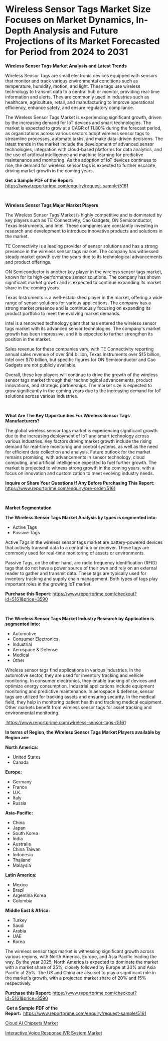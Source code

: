 <p><h1>Wireless Sensor Tags Market Size Focuses on Market Dynamics, In-Depth Analysis and Future Projections of its Market Forecasted for Period from 2024 to 2031</h1></p><p><strong>Wireless Sensor Tags Market Analysis and Latest Trends</strong></p>
<p><p>Wireless Sensor Tags are small electronic devices equipped with sensors that monitor and track various environmental conditions such as temperature, humidity, motion, and light. These tags use wireless technology to transmit data to a central hub or monitor, providing real-time information and alerts. They are commonly used in industries such as healthcare, agriculture, retail, and manufacturing to improve operational efficiency, enhance safety, and ensure regulatory compliance.</p><p>The Wireless Sensor Tags Market is experiencing significant growth, driven by the increasing demand for IoT devices and smart technologies. The market is expected to grow at a CAGR of 11.80% during the forecast period, as organizations across various sectors adopt wireless sensor tags to streamline processes, automate tasks, and make data-driven decisions. The latest trends in the market include the development of advanced sensor technologies, integration with cloud-based platforms for data analytics, and the use of artificial intelligence and machine learning for predictive maintenance and monitoring. As the adoption of IoT devices continues to rise, the demand for wireless sensor tags is expected to further escalate, driving market growth in the coming years.</p></p>
<p><strong>Get a Sample PDF of the Report:&nbsp;</strong> <a href="https://www.reportprime.com/enquiry/request-sample/5161">https://www.reportprime.com/enquiry/request-sample/5161</a></p>
<p>&nbsp;</p>
<p><strong>Wireless Sensor Tags Major Market Players</strong></p>
<p><p>The Wireless Sensor Tags Market is highly competitive and is dominated by key players such as TE Connectivity, Cao Gadgets, ON Semiconductor, Texas Instruments, and Intel. These companies are constantly investing in research and development to introduce innovative products and solutions in the market.</p><p>TE Connectivity is a leading provider of sensor solutions and has a strong presence in the wireless sensor tags market. The company has witnessed steady market growth over the years due to its technological advancements and product offerings.</p><p>ON Semiconductor is another key player in the wireless sensor tags market, known for its high-performance sensor solutions. The company has shown significant market growth and is expected to continue expanding its market share in the coming years.</p><p>Texas Instruments is a well-established player in the market, offering a wide range of sensor solutions for various applications. The company has a strong market presence and is continuously focusing on expanding its product portfolio to meet the evolving market demands.</p><p>Intel is a renowned technology giant that has entered the wireless sensor tags market with its advanced sensor technologies. The company's market growth has been impressive, and it is expected to further strengthen its position in the market.</p><p>Sales revenue for these companies vary, with TE Connectivity reporting annual sales revenue of over $14 billion, Texas Instruments over $15 billion, Intel over $70 billion, but specific figures for ON Semiconductor and Cao Gadgets are not publicly available.</p><p>Overall, these key players will continue to drive the growth of the wireless sensor tags market through their technological advancements, product innovations, and strategic partnerships. The market size is expected to grow significantly in the coming years due to the increasing demand for IoT solutions across various industries.</p></p>
<p>&nbsp;</p>
<p><strong>What Are The Key Opportunities For Wireless Sensor Tags Manufacturers?</strong></p>
<p><p>The global wireless sensor tags market is experiencing significant growth due to the increasing deployment of IoT and smart technology across various industries. Key factors driving market growth include the rising demand for real-time monitoring and control systems, as well as the need for efficient data collection and analysis. Future outlook for the market remains promising, with advancements in sensor technology, cloud computing, and artificial intelligence expected to fuel further growth. The market is projected to witness strong growth in the coming years, with a focus on innovation and customization to meet evolving industry needs.</p></p>
<p><strong>Inquire or Share Your Questions If Any Before Purchasing This Report:</strong> <a href="https://www.reportprime.com/enquiry/pre-order/5161">https://www.reportprime.com/enquiry/pre-order/5161</a></p>
<p>&nbsp;</p>
<p><strong>Market Segmentation</strong></p>
<p><strong>The Wireless Sensor Tags Market Analysis by types is segmented into:</strong></p>
<p><ul><li>Active Tags</li><li>Passive Tags</li></ul></p>
<p><p>Active Tags in the wireless sensor tags market are battery-powered devices that actively transmit data to a central hub or receiver. These tags are commonly used for real-time monitoring of assets or environments. </p><p>Passive Tags, on the other hand, are radio frequency identification (RFID) tags that do not have a power source of their own and rely on an external reader to gather and transmit data. These tags are typically used for inventory tracking and supply chain management. Both types of tags play important roles in the growing IoT market.</p></p>
<p><strong>Purchase this Report:&nbsp;</strong><a href="https://www.reportprime.com/checkout?id=5161&price=3590">https://www.reportprime.com/checkout?id=5161&price=3590</a></p>
<p>&nbsp;</p>
<p><strong>The Wireless Sensor Tags Market Industry Research by Application is segmented into:</strong></p>
<p><ul><li>Automotive</li><li>Consumer Electronics</li><li>Industrial</li><li>Aerospace & Defense</li><li>Medical</li><li>Other</li></ul></p>
<p><p>Wireless sensor tags find applications in various industries. In the automotive sector, they are used for inventory tracking and vehicle monitoring. In consumer electronics, they enable tracking of devices and optimize energy consumption. Industrial applications include equipment monitoring and predictive maintenance. In aerospace & defense, sensor tags are utilized for tracking assets and ensuring security. In the medical field, they help in monitoring patient health and tracking medical equipment. Other markets benefit from wireless sensor tags for asset tracking and environmental monitoring.</p></p>
<p><a href="https://www.reportprime.com/wireless-sensor-tags-r5161">&nbsp;https://www.reportprime.com/wireless-sensor-tags-r5161</a></p>
<p><strong>In terms of Region, the Wireless Sensor Tags Market Players available by Region are:</strong></p>
<p>
    <p> <strong> North America: </strong>
        <ul>
            <li>United States</li>
            <li>Canada</li>
        </ul>
        </p> 
    <p> <strong> Europe: </strong>
        <ul>
            <li>Germany</li>
            <li>France</li>
            <li>U.K.</li>
            <li>Italy</li>
            <li>Russia</li>
        </ul>
        </p> 
    <p> <strong> Asia-Pacific: </strong>
        <ul>
            <li>China</li>
            <li>Japan</li>
            <li>South Korea</li>
            <li>India</li>
            <li>Australia</li>
            <li>China Taiwan</li>
            <li>Indonesia</li>
            <li>Thailand</li>
            <li>Malaysia</li>
        </ul>
        </p> 
    <p> <strong> Latin America: </strong>
        <ul>
            <li>Mexico</li>
            <li>Brazil</li>
            <li>Argentina Korea</li>
            <li>Colombia</li>
        </ul>
        </p> 
    <p> <strong> Middle East & Africa: </strong>
        <ul>
            <li>Turkey</li>
            <li>Saudi</li>
            <li>Arabia</li>
            <li>UAE</li>
            <li>Korea</li>
        </ul>
    </p>
    </p>
<p><p>The wireless sensor tags market is witnessing significant growth across various regions, with North America, Europe, and Asia Pacific leading the way. By the year 2025, North America is expected to dominate the market with a market share of 35%, closely followed by Europe at 30% and Asia Pacific at 25%. The US and China are also set to play a significant role in the market's growth, with a projected market share of 20% and 15% respectively.</p></p>
<p><strong>Purchase this Report: </strong><a href="https://www.reportprime.com/checkout?id=5161&price=3590">https://www.reportprime.com/checkout?id=5161&price=3590</a></p>
<p>&nbsp;<strong>Get a Sample PDF of the Report:&nbsp;&nbsp;</strong><a href="https://www.reportprime.com/enquiry/request-sample/5161">https://www.reportprime.com/enquiry/request-sample/5161</a></p>
<p><strong></strong></p>
<p><p><a href="https://github.com/JuliaFadel1922/Market-Research-Report-List-2/blob/main/cloud-ai-chipsets-market.md">Cloud AI Chipsets Market</a></p><p><a href="https://github.com/moyahfrancoestellec51j635wcx/Market-Research-Report-List-3/blob/main/interactive-voice-response-ivr-system-market.md">Interactive Voice Response IVR System Market</a></p></p>
